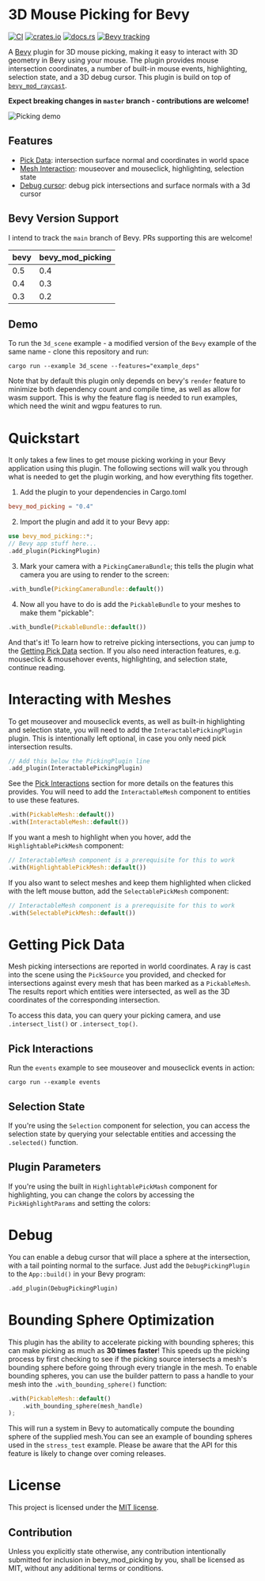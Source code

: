 # 3D Mouse Picking for Bevy

[![CI](https://github.com/aevyrie/bevy_mod_picking/workflows/CI/badge.svg?branch=master)](https://github.com/aevyrie/bevy_mod_picking/actions?query=workflow%3A%22CI%22+branch%3Amaster)
[![crates.io](https://img.shields.io/crates/v/bevy_mod_picking)](https://crates.io/crates/bevy_mod_picking)
[![docs.rs](https://docs.rs/bevy_mod_picking/badge.svg)](https://docs.rs/bevy_mod_picking)
[![Bevy tracking](https://img.shields.io/badge/Bevy%20tracking-main-lightblue)](https://github.com/bevyengine/bevy/blob/main/docs/plugins_guidelines.md#main-branch-tracking)

A [Bevy](https://github.com/bevyengine/bevy) plugin for 3D mouse picking, making it easy to
interact with 3D geometry in Bevy using your mouse. The plugin provides mouse intersection coordinates, a number of built-in mouse
events, highlighting, selection state, and a 3D debug cursor. This plugin is build on top of [`bevy_mod_raycast`](https://github.com/aevyrie/bevy_mod_raycast).

**Expect breaking changes in `master` branch - contributions are welcome!**


![Picking demo](https://user-images.githubusercontent.com/2632925/111893615-3a9d1a80-89c1-11eb-980f-9c546df990f5.png)

## Features
* [Pick Data](#getting-pick-data): intersection surface normal and coordinates in world space
* [Mesh Interaction](#interacting-with-meshes): mouseover and mouseclick, highlighting, selection state
* [Debug cursor](#debug): debug pick intersections and surface normals with a 3d cursor

## Bevy Version Support

I intend to track the `main` branch of Bevy. PRs supporting this are welcome! 

|bevy|bevy_mod_picking|
|---|---|
|0.5|0.4|
|0.4|0.3|
|0.3|0.2|

## Demo

To run the `3d_scene` example - a modified version of the `Bevy` example of the same name - clone this repository and run:

```console
cargo run --example 3d_scene --features="example_deps"
```

Note that by default this plugin only depends on bevy's `render` feature to minimize both dependency count and compile time, as well as allow for wasm support. This is why the feature flag is needed to run examples, which need the winit and wgpu features to run.

# Quickstart

It only takes a few lines to get mouse picking working in your Bevy application using this plugin. The following sections will walk you through what is needed to get the plugin working, and how everything fits together.

1. Add the plugin to your dependencies in Cargo.toml
```toml
bevy_mod_picking = "0.4"
```

2. Import the plugin and add it to your Bevy app:
```rust
use bevy_mod_picking::*;
// Bevy app stuff here...
.add_plugin(PickingPlugin)
```

3. Mark your camera with a `PickingCameraBundle`; this tells the plugin what camera you are using to render to the screen:
```rust
.with_bundle(PickingCameraBundle::default())
```

4. Now all you have to do is add the `PickableBundle` to your meshes to make them "pickable":
```rust
.with_bundle(PickableBundle::default())
```

And that's it! To learn how to retreive picking intersections, you can jump to the [Getting Pick Data](#getting-pick-data) section. If you also need interaction features, e.g. mouseclick & mousehover events, highlighting, and selection state, continue reading.

# Interacting with Meshes

To get mouseover and mouseclick events, as well as built-in highlighting and selection state, you will need to add the `InteractablePickingPlugin` plugin. This is intentionally left optional, in case you only need pick intersection results.

```rust
// Add this below the PickingPlugin line
.add_plugin(InteractablePickingPlugin)
```

See the [Pick Interactions](#pick-interactions) section for more details on the features this provides.
You will need to add the `InteractableMesh` component to entities to use these features.

```rust
.with(PickableMesh::default())
.with(InteractableMesh::default())
```

If you want a mesh to highlight when you hover, add the `HighlightablePickMesh` component:

```rust
// InteractableMesh component is a prerequisite for this to work
.with(HighlightablePickMesh::default())
```

If you also want to select meshes and keep them highlighted when clicked with the left mouse button, add the `SelectablePickMesh` component:

```rust
// InteractableMesh component is a prerequisite for this to work
.with(SelectablePickMesh::default())
```

# Getting Pick Data

Mesh picking intersections are reported in world coordinates. A ray is cast into the scene using
the `PickSource` you provided, and checked for intersections against every mesh that has been
marked as a `PickableMesh`. The results report which entities were intersected, as well as the 3D
coordinates of the corresponding intersection.

To access this data, you can query your picking camera, and use `.intersect_list()` or `.intersect_top()`.

## Pick Interactions
 
Run the `events` example to see mouseover and mouseclick events in action:

```shell
cargo run --example events
```

## Selection State

If you're using the `Selection` component for selection, you can access the selection state by querying your selectable entities and accessing the `.selected()` function.

## Plugin Parameters

If you're using the built in `HighlightablePickMash` component for highlighting, you can change the colors by accessing the `PickHighlightParams` and setting the colors:

# Debug

You can enable a debug cursor that will place a sphere at the intersection, with a tail pointing normal to the surface. Just add the `DebugPickingPlugin` to the `App::build()` in your Bevy program:

```rust
.add_plugin(DebugPickingPlugin)
```

# Bounding Sphere Optimization

This plugin has the ability to accelerate picking with bounding spheres; this can make picking as much as **30 times faster**! This speeds up the picking process by first checking to see if the picking source intersects a mesh's bounding sphere before going through every triangle in the mesh. To enable bounding spheres, you can use the builder pattern to pass a handle to your mesh into the `.with_bounding_sphere()` function:

```rust
.with(PickableMesh::default()
    .with_bounding_sphere(mesh_handle)
);
```

This will run a system in Bevy to automatically compute the bounding sphere of the supplied mesh.You can see an example of bounding spheres used in the `stress_test` example. Please be aware that the API for this feature is likely to change over coming releases.

# License

This project is licensed under the [MIT license](https://github.com/aevyrie/bevy_mod_picking/blob/master/LICENSE).

## Contribution

Unless you explicitly state otherwise, any contribution intentionally submitted for inclusion in bevy_mod_picking by you, shall be licensed as MIT, without any additional terms or conditions.
